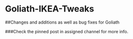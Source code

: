 # Goliath-IKEA-Tweaks

##Changes and additions as well as bug fixes for Goliath

###Check the pinned post in assigned channel for more info.
